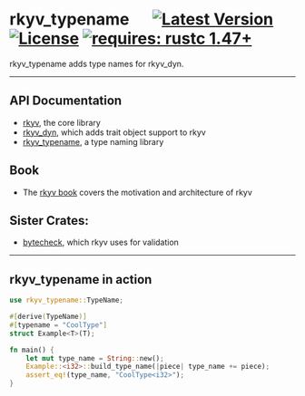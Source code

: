 # rkyv_typename &emsp; [![Latest Version]][crates.io] [![License]][license path] [![requires: rustc 1.47+]][Rust 1.47]

[Latest Version]: https://img.shields.io/crates/v/rkyv_typename.svg
[crates.io]: https://crates.io/crates/rkyv_typename
[License]: https://img.shields.io/badge/license-MIT-blue.svg
[license path]: https://github.com/djkoloski/rkyv/blob/master/LICENSE
[requires: rustc 1.47+]: https://img.shields.io/badge/rustc-1.47+-lightgray.svg
[Rust 1.47]: https://blog.rust-lang.org/2020/10/08/Rust-1.47.html

rkyv_typename adds type names for rkyv_dyn.

---

## API Documentation

- [rkyv](https://docs.rs/rkyv), the core library
- [rkyv_dyn](https://docs.rs/rkyv_dyn), which adds trait object support to rkyv
- [rkyv_typename](https://docs.rs/rkyv_typename), a type naming library

## Book

- The [rkyv book](https://djkoloski.github.io/rkyv) covers the motivation and architecture of rkyv

## Sister Crates:

- [bytecheck](https://github.com/djkoloski/bytecheck), which rkyv uses for validation

---

## rkyv_typename in action

```rust
use rkyv_typename::TypeName;

#[derive(TypeName)]
#[typename = "CoolType"]
struct Example<T>(T);

fn main() {
    let mut type_name = String::new();
    Example::<i32>::build_type_name(|piece| type_name += piece);
    assert_eq!(type_name, "CoolType<i32>");
}
```